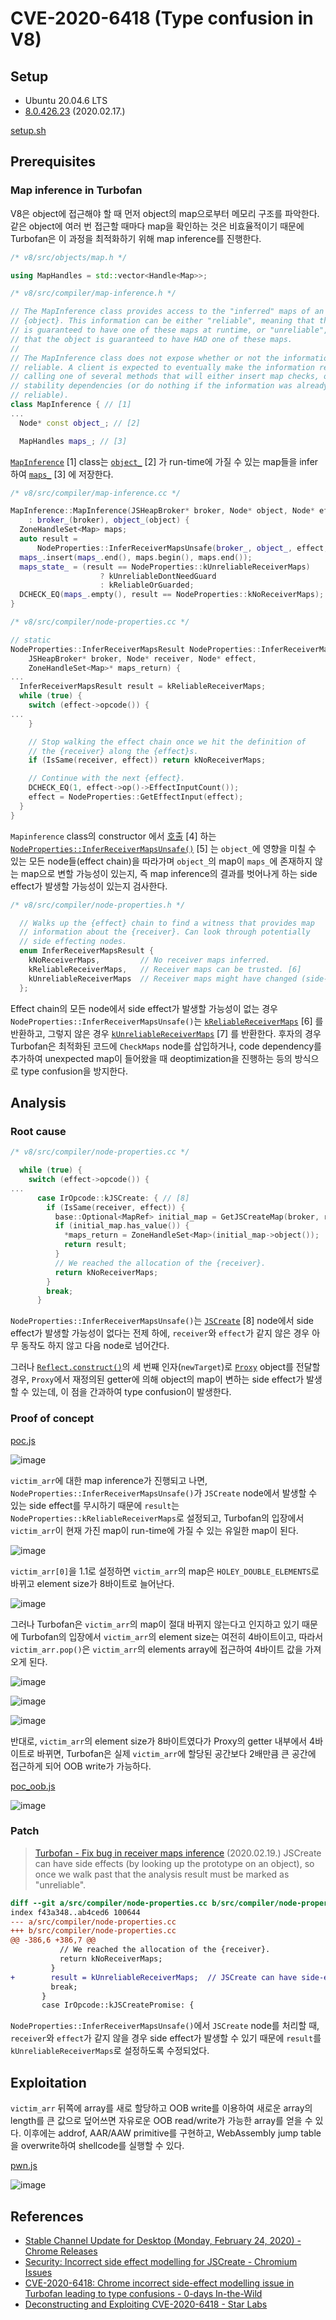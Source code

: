 # CVE-2020-6418 (Type confusion in V8)

## Setup

- Ubuntu 20.04.6 LTS
- [8.0.426.23](https://chromium.googlesource.com/v8/v8.git/+/refs/tags/8.0.426.23) (2020.02.17.)

[setup.sh](./setup.sh)

## Prerequisites

### Map inference in Turbofan

V8은 object에 접근해야 할 때 먼저 object의 map으로부터 메모리 구조를 파악한다. 같은 object에 여러 번 접근할 때마다 map을 확인하는 것은 비효율적이기 때문에 Turbofan은 이 과정을 최적화하기 위해 map inference를 진행한다.

```c++
/* v8/src/objects/map.h */

using MapHandles = std::vector<Handle<Map>>;
```

```c++
/* v8/src/compiler/map-inference.h */

// The MapInference class provides access to the "inferred" maps of an
// {object}. This information can be either "reliable", meaning that the object
// is guaranteed to have one of these maps at runtime, or "unreliable", meaning
// that the object is guaranteed to have HAD one of these maps.
//
// The MapInference class does not expose whether or not the information is
// reliable. A client is expected to eventually make the information reliable by
// calling one of several methods that will either insert map checks, or record
// stability dependencies (or do nothing if the information was already
// reliable).
class MapInference { // [1]
...
  Node* const object_; // [2]

  MapHandles maps_; // [3]
```

[`MapInference`](https://source.chromium.org/chromium/v8/v8/+/refs/tags/8.0.426.23:src/compiler/map-inference.h;l=35) \[1\] class는 [`object_`](https://source.chromium.org/chromium/v8/v8/+/refs/tags/8.0.426.23:src/compiler/map-inference.h;l=83) \[2\] 가 run-time에 가질 수 있는 map들을 infer하여 [`maps_`](https://source.chromium.org/chromium/v8/v8/+/refs/tags/8.0.426.23:src/compiler/map-inference.h;l=85) \[3\] 에 저장한다.

```c++
/* v8/src/compiler/map-inference.cc */

MapInference::MapInference(JSHeapBroker* broker, Node* object, Node* effect)
    : broker_(broker), object_(object) {
  ZoneHandleSet<Map> maps;
  auto result =
      NodeProperties::InferReceiverMapsUnsafe(broker_, object_, effect, &maps); // [4]
  maps_.insert(maps_.end(), maps.begin(), maps.end());
  maps_state_ = (result == NodeProperties::kUnreliableReceiverMaps)
                    ? kUnreliableDontNeedGuard
                    : kReliableOrGuarded;
  DCHECK_EQ(maps_.empty(), result == NodeProperties::kNoReceiverMaps);
}
```

```c++
/* v8/src/compiler/node-properties.cc */

// static
NodeProperties::InferReceiverMapsResult NodeProperties::InferReceiverMapsUnsafe( // [5]
    JSHeapBroker* broker, Node* receiver, Node* effect,
    ZoneHandleSet<Map>* maps_return) {
...
  InferReceiverMapsResult result = kReliableReceiverMaps;
  while (true) {
    switch (effect->opcode()) {
...
    }

    // Stop walking the effect chain once we hit the definition of
    // the {receiver} along the {effect}s.
    if (IsSame(receiver, effect)) return kNoReceiverMaps;

    // Continue with the next {effect}.
    DCHECK_EQ(1, effect->op()->EffectInputCount());
    effect = NodeProperties::GetEffectInput(effect);
  }
}
```

`Mapinference` class의 constructor 에서 [호출](https://source.chromium.org/chromium/v8/v8/+/refs/tags/8.0.426.23:src/compiler/map-inference.cc;l=22) \[4\] 하는 [`NodeProperties::InferReceiverMapsUnsafe()`](https://source.chromium.org/chromium/v8/v8/+/refs/tags/8.0.426.23:src/compiler/node-properties.cc;l=399) \[5\] 는 `object_`에 영향을 미칠 수 있는 모든 node들(effect chain)을 따라가며 `object_`의 map이 `maps_`에 존재하지 않는 map으로 변할 가능성이 있는지, 즉 map inference의 결과를 벗어나게 하는 side effect가 발생할 가능성이 있는지 검사한다.

```c++
/* v8/src/compiler/node-properties.h */

  // Walks up the {effect} chain to find a witness that provides map
  // information about the {receiver}. Can look through potentially
  // side effecting nodes.
  enum InferReceiverMapsResult {
    kNoReceiverMaps,         // No receiver maps inferred.
    kReliableReceiverMaps,   // Receiver maps can be trusted. [6]
    kUnreliableReceiverMaps  // Receiver maps might have changed (side-effect). [7]
  };
```

Effect chain의 모든 node에서 side effect가 발생할 가능성이 없는 경우 `NodeProperties::InferReceiverMapsUnsafe()`는 [`kReliableReceiverMaps`](https://source.chromium.org/chromium/v8/v8/+/refs/tags/8.0.426.23:src/compiler/node-properties.h;l=151) \[6\] 를 반환하고, 그렇지 않은 경우 [`kUnreliableReceiverMaps`](https://source.chromium.org/chromium/v8/v8/+/refs/tags/8.0.426.23:src/compiler/node-properties.h;l=152) \[7\] 를 반환한다. 후자의 경우 Turbofan은 최적화된 코드에 `CheckMaps` node를 삽입하거나, code dependency를 추가하여 unexpected map이 들어왔을 때 deoptimization을 진행하는 등의 방식으로 type confusion을 방지한다.

## Analysis

### Root cause

```c++
/* v8/src/compiler/node-properties.cc */

  while (true) {
    switch (effect->opcode()) {
...
      case IrOpcode::kJSCreate: { // [8]
        if (IsSame(receiver, effect)) {
          base::Optional<MapRef> initial_map = GetJSCreateMap(broker, receiver);
          if (initial_map.has_value()) {
            *maps_return = ZoneHandleSet<Map>(initial_map->object());
            return result;
          }
          // We reached the allocation of the {receiver}.
          return kNoReceiverMaps;
        }
        break;
      }
```

`NodeProperties::InferReceiverMapsUnsafe()`는 [`JSCreate`](https://source.chromium.org/chromium/v8/v8/+/refs/tags/8.0.426.23:src/compiler/node-properties.cc;l=441) \[8\] node에서 side effect가 발생할 가능성이 없다는 전제 하에, `receiver`와 `effect`가 같지 않은 경우 아무 동작도 하지 않고 다음 node로 넘어간다.

그러나 [`Reflect.construct()`](https://developer.mozilla.org/en-US/docs/Web/JavaScript/Reference/Global_Objects/Reflect/construct)의 세 번째 인자(`newTarget`)로 [`Proxy`](https://developer.mozilla.org/en-US/docs/Web/JavaScript/Reference/Global_Objects/Proxy) object를 전달할 경우, `Proxy`에서 재정의된 getter에 의해 object의 map이 변하는 side effect가 발생할 수 있는데, 이 점을 간과하여 type confusion이 발생한다.

### Proof of concept

[poc.js](./poc.js)

![image](https://github.com/user-attachments/assets/3af7210c-3b78-47a4-b170-c27189008e60)

`victim_arr`에 대한 map inference가 진행되고 나면, `NodeProperties::InferReceiverMapsUnsafe()`가 `JSCreate` node에서 발생할 수 있는 side effect를 무시하기 때문에 `result`는 `NodeProperties::kReliableReceiverMaps`로 설정되고, Turbofan의 입장에서 `victim_arr`이 현재 가진 map이 run-time에 가질 수 있는 유일한 map이 된다.

![image](https://github.com/user-attachments/assets/141a70c7-0ccb-4e49-ac9f-3aea10ade284)

`victim_arr[0]`을 1.1로 설정하면 `victim_arr`의 map은 `HOLEY_DOUBLE_ELEMENTS`로 바뀌고 element size가 8바이트로 늘어난다.

![image](https://github.com/user-attachments/assets/7f16c550-2a9e-4784-ba38-a70019d3c660)

그러나 Turbofan은 `victim_arr`의 map이 절대 바뀌지 않는다고 인지하고 있기 때문에 Turbofan의 입장에서 `victim_arr`의 element size는 여전히 4바이트이고, 따라서 `victim_arr.pop()`은 `victim_arr`의 elements array에 접근하여 4바이트 값을 가져오게 된다.

![image](https://github.com/user-attachments/assets/93984744-35a8-40b0-812f-b69ec53cdbc6)

![image](https://github.com/user-attachments/assets/4ec75a38-3646-4cbc-aa7c-cbaf94670739)

![image](https://github.com/user-attachments/assets/fa729fb4-bb8e-4e75-aac9-7a3de344b64a)

반대로, `victim_arr`의 element size가 8바이트였다가 Proxy의 getter 내부에서 4바이트로 바뀌면, Turbofan은 실제 `victim_arr`에 할당된 공간보다 2배만큼 큰 공간에 접근하게 되어 OOB write가 가능하다.

[poc_oob.js](./poc_oob.js)

![image](https://github.com/user-attachments/assets/b769c8c4-1280-4f7d-8862-f07698d450dc)

### Patch

> [Turbofan - Fix bug in receiver maps inference](https://chromium.googlesource.com/v8/v8.git/+/fb0a60e15695466621cf65932f9152935d859447) (2020.02.19.)
> JSCreate can have side effects (by looking up the prototype on an object), so once we walk past that the analysis result must be marked as "unreliable".

```diff
diff --git a/src/compiler/node-properties.cc b/src/compiler/node-properties.cc
index f43a348..ab4ced6 100644
--- a/src/compiler/node-properties.cc
+++ b/src/compiler/node-properties.cc
@@ -386,6 +386,7 @@
           // We reached the allocation of the {receiver}.
           return kNoReceiverMaps;
         }
+        result = kUnreliableReceiverMaps;  // JSCreate can have side-effect.
         break;
       }
       case IrOpcode::kJSCreatePromise: {
```

`NodeProperties::InferReceiverMapsUnsafe()`에서 `JSCreate` node를 처리할 때, `receiver`와 `effect`가 같지 않을 경우 side effect가 발생할 수 있기 때문에 `result`를 `kUnreliableReceiverMaps`로 설정하도록 수정되었다.

## Exploitation

`victim_arr` 뒤쪽에 array를 새로 할당하고 OOB write를 이용하여 새로운 array의 length를 큰 값으로 덮어쓰면 자유로운 OOB read/write가 가능한 array를 얻을 수 있다. 이후에는 addrof, AAR/AAW primitive를 구현하고, WebAssembly jump table을 overwrite하여 shellcode를 실행할 수 있다.

[pwn.js](./pwn.js)

![image](https://github.com/user-attachments/assets/109e0e51-3b00-4db4-a5e8-87a5c017b3c0)

## References

- [Stable Channel Update for Desktop (Monday, February 24, 2020) - Chrome Releases](https://chromereleases.googleblog.com/2020/02/stable-channel-update-for-desktop_24.html)
- [Security: Incorrect side effect modelling for JSCreate - Chromium Issues](https://issues.chromium.org/issues/40051542)
- [CVE-2020-6418: Chrome incorrect side-effect modelling issue in Turbofan leading to type confusions - 0-days In-the-Wild](https://googleprojectzero.github.io/0days-in-the-wild/0day-RCAs/2020/CVE-2020-6418.html)
- [Deconstructing and Exploiting CVE-2020-6418 - Star Labs](https://starlabs.sg/blog/2022/12-deconstructing-and-exploiting-cve-2020-6418/)
